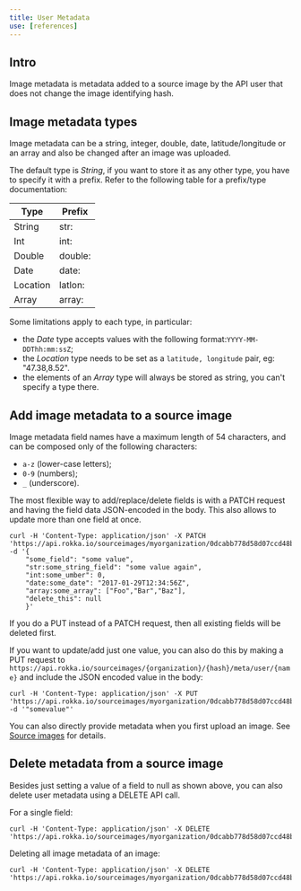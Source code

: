 ```yaml
---
title: User Metadata
use: [references]
---
```


## Intro

Image metadata is metadata added to a source image by the API user that does not change the image
identifying hash.

## Image metadata types

Image metadata can be a string, integer, double, date, latitude/longitude or an array and also be
changed after an image was uploaded.

The default type is _String_, if you want to store it as any other type, you have to specify it with
a prefix.
Refer to the following table for a prefix/type documentation:

| Type     | Prefix  |
-----------|----------
| String   | str:    |
| Int      | int:    |
| Double   | double: |
| Date     | date:   |
| Location | latlon: |
| Array    | array:  |

Some limitations apply to each type, in particular:
 - the _Date_ type accepts values with the following format:`YYYY-MM-DDThh:mm:ssZ`;
 - the _Location_ type needs to be set as a `latitude, longitude` pair, eg: "47.38,8.52".
 - the elements of an _Array_ type will always be stored as string, you can't specify a type there.

## Add image metadata to a source image

Image metadata field names have a maximum length of 54 characters, and can be composed only of the following
characters:

 - `a-z` (lower-case letters);
 - `0-9` (numbers);
 - `_` (underscore).

The most flexible way to add/replace/delete fields is with a PATCH request and having the field data
JSON-encoded in the body.
This also allows to update more than one field at once.

```language-bash
curl -H 'Content-Type: application/json' -X PATCH 'https://api.rokka.io/sourceimages/myorganization/0dcabb778d58d07ccd48b5ff291de05ba4374fb9/meta/user' -d '{
    "some_field": "some value",
    "str:some_string_field": "some value again",
    "int:some_umber": 0,
    "date:some_date": "2017-01-29T12:34:56Z",
    "array:some_array": ["Foo","Bar","Baz"],
    "delete_this": null
    }'
```

If you do a PUT instead of a PATCH request, then all existing fields will be deleted first.

If you want to update/add just one value, you can also do this by making a PUT request to
`https://api.rokka.io/sourceimages/{organization}/{hash}/meta/user/{name}` and include the 
JSON encoded value in the body:

```language-bash
curl -H 'Content-Type: application/json' -X PUT 'https://api.rokka.io/sourceimages/myorganization/0dcabb778d58d07ccd48b5ff291de05ba4374fb9/meta/user/somefield' -d '"somevalue"'
```

You can also directly provide metadata when you first upload an image. See [Source images](source-images.html) for details.

## Delete metadata from a source image

Besides just setting a value of a field to null as shown above, you can also delete user
metadata using a DELETE API call.

For a single field:

```language-bash
curl -H 'Content-Type: application/json' -X DELETE 'https://api.rokka.io/sourceimages/myorganization/0dcabb778d58d07ccd48b5ff291de05ba4374fb9/meta/user/somefield'
```

Deleting all image metadata of an image:

```language-bash
curl -H 'Content-Type: application/json' -X DELETE 'https://api.rokka.io/sourceimages/myorganization/0dcabb778d58d07ccd48b5ff291de05ba4374fb9/meta/user'
```
